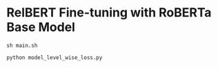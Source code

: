 # RelBERT Fine-tuning with RoBERTa Base Model

```shell
sh main.sh
```

```shell
python model_level_wise_loss.py
```